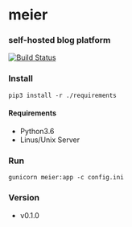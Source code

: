 # meier
### self-hosted blog platform

[![Build Status](https://travis-ci.org/meier-project/meier.svg?branch=master)](https://travis-ci.org/meier-project/meier)


### Install

```shell
pip3 install -r ./requirements
```

#### Requirements

- Python3.6
- Linus/Unix Server

### Run

```shell
gunicorn meier:app -c config.ini
```

### Version

- v0.1.0